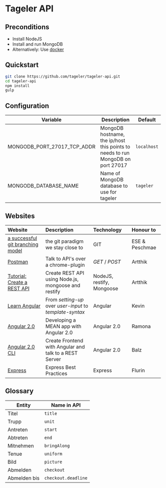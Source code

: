 Tageler API
===========
Preconditions
---
- Install NodeJS
- Install and run MongoDB
- Alternatively: Use [docker](https://github.com/tageler/tageler-docker)

Quickstart
----------
```bash
git clone https://github.com/tageler/tageler-api.git
cd tageler-api
npm install
gulp
```
Configuration
-------------

| Variable | Description | Default |
|----------|-------------|---------|
| MONGODB_PORT_27017_TCP_ADDR | MongoDB hostname, the ip/host this points to needs to run MongoDB on port 27017 | `localhost` |
| MONGODB_DATABASE_NAME | Name of MongoDB database to use for tageler | `tageler` |

Websites
-------------

| Website | Description | Technology |Honour to|
|:---|:---|:---|:---|
|[a successful git branching model](http://nvie.com/posts/a-successful-git-branching-model/)|the git paradigm we stay close to|GIT|ESE & Peschmae|
|[Postman](https://chrome.google.com/webstore/detail/postman/fhbjgbiflinjbdggehcddcbncdddomop?hl=en)|Talk to API's over a chrome-plugin|*GET* / *POST*| Artthik |
|[Tutorial: Create a REST API](http://techforgeek.com/2015/01/create-rest-api-using-node-js-mongoose-restify/)|Create REST API using Node.js, mongoose and restify|NodeJS, restify, Mongoose| Artthik |
|[Learn Angular](https://angular.io/docs/ts/latest/guide/learning-angular.html)|From *setting-up* over *user-input* to *template-syntax*|Angular|Kevin|
|[Angular 2.0](http://thejackalofjavascript.com/developing-a-mean-app-with-angular-2-0/)|Developing a MEAN app with Angular 2.0|Angular 2.0|Ramona|
|[Angular 2.0 CLI](https://devcenter.heroku.com/articles/mean-apps-restful-api)|Create Frontend with Angular and talk to a REST Server|Angular 2.0|Balz|
|[Express](https://www.terlici.com/2014/08/25/best-practices-express-structure.html)|Express Best Practices|Express|Flurin|

Glossary
--------
| Entity | Name in API |
|--------|-------------|
| Titel | `title` |
| Trupp | `unit` |
| Antreten | `start` |
| Abtreten | `end` |
| Mitnehmen | `bringAlong` |
| Tenue | `uniform` |
| Bild | `picture` |
| Abmelden | `checkout` |
| Abmelden bis | `checkout.deadline` |
